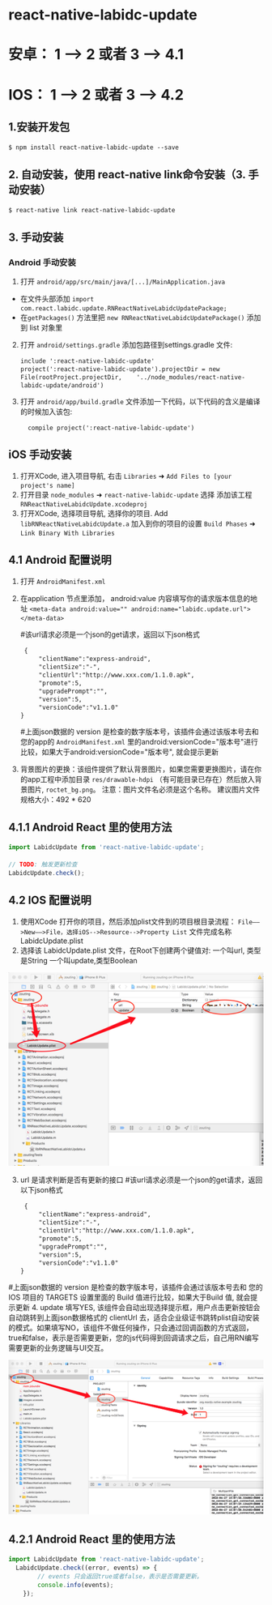 
# react-native-labidc-update
# 安卓： 1 --> 2 或者 3 --> 4.1
# IOS： 1 --> 2 或者 3 --> 4.2
## 1.安装开发包

`$ npm install react-native-labidc-update --save`

## 2. 自动安装，使用 react-native  link命令安装（3. 手动安装）

`$ react-native link react-native-labidc-update`

## 3. 手动安装

### Android 手动安装

1. 打开 `android/app/src/main/java/[...]/MainApplication.java`
  - 在文件头部添加 `import com.react.labidc.update.RNReactNativeLabidcUpdatePackage;` 
  - 在`getPackages()` 方法里把  `new RNReactNativeLabidcUpdatePackage()` 添加到 list 对象里 
2. 打开 `android/settings.gradle` 添加包路径到settings.gradle 文件:
  	```
  	include ':react-native-labidc-update'
  	project(':react-native-labidc-update').projectDir = new File(rootProject.projectDir, 	'../node_modules/react-native-labidc-update/android')
  	```
3. 打开 `android/app/build.gradle` 文件添加一下代码，以下代码的含义是编译的时候加入该包:
  	```
      compile project(':react-native-labidc-update')
  	```
##  iOS 手动安装

1. 打开XCode, 进入项目导航, 右击 `Libraries` ➜ `Add Files to [your project's name]`
2. 打开目录 `node_modules` ➜ `react-native-labidc-update` 选择 添加该工程 `RNReactNativeLabidcUpdate.xcodeproj`
3. 打开XCode, 选择项目导航, 选择你的项目. Add `libRNReactNativeLabidcUpdate.a` 加入到你的项目的设置 `Build Phases` ➜ `Link Binary With Libraries`



## 4.1 Android 配置说明

1. 打开 `AndroidManifest.xml`

2. 在application 节点里添加，  android:value 内容填写你的请求版本信息的地址
`<meta-data android:value=""
            android:name="labidc.update.url"></meta-data>`

   #该url请求必须是一个json的get请求，返回以下json格式
	```
     {
		 "clientName":"express-android",
		 "clientSize":"-",
		 "clientUrl":"http://www.xxx.com/1.1.0.apk",
		 "promote":5,
		 "upgradePrompt":"",
		 "version":5,
		 "versionCode":"v1.1.0"
	}
  	```
   #上面json数据的 version 是检查的数字版本号，该插件会通过该版本号去和 您的app的 `AndroidManifest.xml` 里的android:versionCode="版本号"进行比较，如果大于android:versionCode="版本号", 就会提示更新
   

3. 背景图片的更换：该组件提供了默认背景图片，如果您需要更换图片，请在你的app工程中添加目录
```res/drawable-hdpi``` （有可能目录已存在）然后放入背景图片, `roctet_bg.png`。 注意：图片文件名必须是这个名称。
建议图片文件规格大小：492 * 620

## 4.1.1 Android React 里的使用方法
```javascript
import LabidcUpdate from 'react-native-labidc-update';

// TODO: 触发更新检查
LabidcUpdate.check();
```


## 4.2 IOS 配置说明

1. 使用XCode 打开你的项目，然后添加plist文件到的项目根目录流程：
`File——>New——>File，选择iOS-->Resource-->Property List`
文件完成名称 LabidcUpdate.plist
2. 选择该 LabidcUpdate.plist 文件，在Root下创建两个键值对:
    一个叫url, 类型是String
    一个叫update,类型Boolean

![image](https://github.com/labidc/react-native-labidc-update/blob/master/img/plist.png)
  
3. url 是请求判断是否有更新的接口
   #该url请求必须是一个json的get请求，返回以下json格式
	```
     {
		 "clientName":"express-android",
		 "clientSize":"-",
		 "clientUrl":"http://www.xxx.com/1.1.0.apk",
		 "promote":5,
		 "upgradePrompt":"",
		 "version":5,
		 "versionCode":"v1.1.0"
	}
  	```
#上面json数据的 version 是检查的数字版本号，该插件会通过该版本号去和 您的IOS 项目的 TARGETS 设置里面的 Build 值进行比较，如果大于Build 值, 就会提示更新
4. update 填写YES, 该组件会自动出现选择提示框，用户点击更新按钮会自动跳转到上面json数据格式的 clientUrl 去，适合企业级证书跳转plist自动安装的模式。如果填写NO，该组件不做任何操作，只会通过回调函数的方式返回，true和false，表示是否需要更新，您的js代码得到回调请求之后，自己用RN编写需要更新的业务逻辑与UI交互。

![image](https://github.com/labidc/react-native-labidc-update/blob/master/img/setting.png)

## 4.2.1 Android React 里的使用方法
```javascript
import LabidcUpdate from 'react-native-labidc-update';
  LabidcUpdate.check((error, events) => {
	    // events 只会返回true或者false，表示是否需要更新。
        console.info(events);
    });
```





  